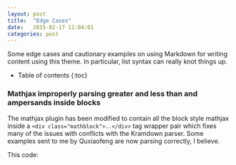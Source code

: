 ```yaml
---
layout: post
title:  "Edge Cases"
date:   2015-02-17 11:04:01
categories: post
---
```

Some edge cases and cautionary examples on using Markdown for writing content using this theme. In particular, list syntax can really knot things up.
<!--more-->

* Table of contents
{:toc}

### Mathjax improperly parsing greater and less than and ampersands inside blocks

The mathjax plugin has been modified to contain all the block style mathjax inside a ```<div class="mathblock">..</div>``` tag wrapper pair
which fixes many of the issues with conflicts with the Kramdown parser. Some examples sent to me by Quxiaofeng are now parsing correctly, I believe.

This code:


